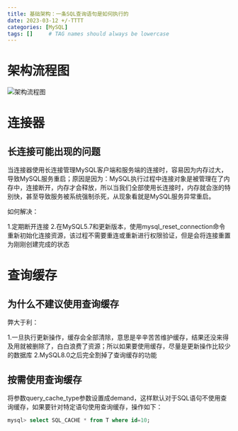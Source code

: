 ```yaml
---
title: 基础架构：一条SQL查询语句是如何执行的
date: 2023-03-12 +/-TTTT
categories: [MySQL]
tags: []     # TAG names should always be lowercase
---
```


# 架构流程图

![架构流程图](https://cdn.jsdelivr.net/gh/Casflawed/img-host@master/blog/202204261432962.png "架构流程图")

# 连接器
## 长连接可能出现的问题

当连接器使用长连接管理MySQL客户端和服务端的连接时，容易因为内存过大，导致MySQL服务重启；原因是因为：MySQL执行过程中连接对象是被管理在了内存中，连接断开，内存才会释放，所以当我们全部使用长连接时，内存就会涨的特别快，甚至导致服务被系统强制杀死，从现象看就是MySQL服务异常重启。

如何解决：

1.定期断开连接
2.在MySQL5.7和更新版本，使用mysql_reset_connection命令重新初始化连接资源，该过程不需要重连或重新进行权限验证，但是会将连接重置为刚刚创建完成的状态

# 查询缓存

## 为什么不建议使用查询缓存

弊大于利：

1.一旦执行更新操作，缓存会全部清除，意思是辛辛苦苦维护缓存，结果还没来得及用就被删除了，白白浪费了资源；所以如果要使用缓存，尽量是更新操作比较少的数据库
2.MySQL8.0之后完全割掉了查询缓存的功能

## 按需使用查询缓存

将参数query_cache_type参数设置成demand，这样默认对于SQL语句不使用查询缓存，如果要针对特定语句使用查询缓存，操作如下：

```sql
mysql> select SQL_CACHE * from T where id=10;
```